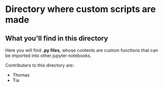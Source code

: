 # Directory where custom scripts are made

## What you'll find in this directory

Here you will find **.py files**, whose contents are custom functions that can be imported into other jupyter notebooks.

Contributers to this directory are:

- Thomas
- Tia
